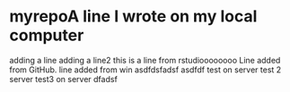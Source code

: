 # myrepoA line I wrote on my local computer
adding a line
adding a line2
this is a line from rstudioooooooo
Line added from GitHub.
line added from win
asdfdsfadsf
asdfdf
test on server
test 2 server
test3 on server dfadsf